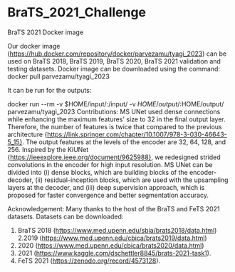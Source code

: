 # BraTS_2021_Challenge
BraTS 2021 Docker image 

Our docker image (https://hub.docker.com/repository/docker/parvezamu/tyagi_2023) can be used on BraTS 2018, BraTS 2019, BraTS 2020,  BraTS 2021 validation and testing datasets. 
Docker image can be downloaded using the command: docker pull parvezamu/tyagi_2023


It can be run for the outputs:

docker run --rm -v $HOME/input/:/input/ -v $HOME/output/:$HOME/output/  parvezamu/tyagi_2023
Contributions:
MS UNet used dense connections while enhancing the maximum features' size to 32 in the final output layer. Therefore, the number of features is twice that compared to the previous architecture {https://link.springer.com/chapter/10.1007/978-3-030-46643-5_15}. The output features at the levels of the encoder are 32, 64, 128, and 256. Inspired by the KiUNet {https://ieeexplore.ieee.org/document/9625988}, we redesigned strided convolutions in the encoder for high input resolution. MS UNet can be divided into (i) dense blocks, which are building blocks of the encoder-decoder, (ii) residual-inception blocks, which are used with the upsampling layers at the decoder, and (iii) deep supervision approach, which is proposed for faster convergence and better segmentation accuracy.


Acknowledgement:
Many thanks to the host of the BraTS and FeTS 2021 datasets.
Datasets can be downloaded:
1. BraTS 2018 (https://www.med.upenn.edu/sbia/brats2018/data.html) 
2.2019 (https://www.med.upenn.edu/cbica/brats2019/data.html) 
3. 2020 (https://www.med.upenn.edu/cbica/brats2020/data.html)
4. 2021 (https://www.kaggle.com/dschettler8845/brats-2021-task1). 
5. FeTS 2021 (https://zenodo.org/record/4573128).

